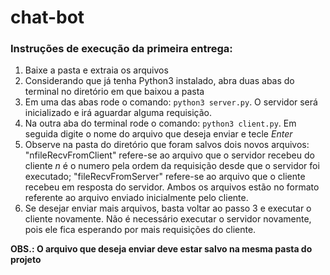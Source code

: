 # chat-bot
### Instruções de execução da primeira entrega:
1. Baixe a pasta e extraia os arquivos
2. Considerando que já tenha Python3 instalado, abra duas abas do terminal no diretório em que baixou a pasta
3. Em uma das abas rode o comando: `python3 server.py`. O servidor será inicializado e irá aguardar alguma requisição.
4. Na outra aba do terminal rode o comando: `python3 client.py`. Em seguida digite o nome do arquivo que deseja enviar e tecle *Enter*
5. Observe na pasta do diretório que foram salvos dois novos arquivos: 
          "nfileRecvFromClient" refere-se ao arquivo que o servidor recebeu do cliente *n* é o numero pela ordem da requisição desde que o servidor foi executado;
          "fileRecvFromServer" refere-se ao arquivo que o cliente recebeu em resposta do servidor.
   Ambos os arquivos estão no formato referente ao arquivo enviado inicialmente pelo cliente.
6. Se desejar enviar mais arquivos, basta voltar ao passo 3 e executar o cliente novamente. Não é necessário executar o servidor novamente, pois ele fica esperando por mais requisições do cliente. 

**OBS.: O arquivo que deseja enviar deve estar salvo na mesma pasta do projeto**

